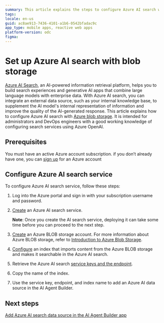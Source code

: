 ```yaml
---
summary: This article explains the steps to configure Azure AI search with Azure blob storage
tags:
locale: en-us
guid: ac8ae913-7436-4101-a1b6-0542bfadac9c
app_type: mobile apps, reactive web apps
platform-version: odc
figma:
---
```

# Set up Azure AI search with blob storage

[Azure AI Search](https://learn.microsoft.com/en-us/azure/search/search-what-is-azure-search), an AI-powered information retrieval platform, helps you to build search experiences and generative AI apps that combine large language models with enterprise data. With Azure AI search, you can integrate an external data source, such as your internal knowledge base, to supplement the AI model's internal representation of information and improve the quality of the AI-generated response. This article explains how to configure Azure AI search with [Azure blob storage](https://learn.microsoft.com/en-us/azure/storage/blobs/storage-blobs-introduction#create-a-storage-account). It is intended for administrators and DevOps engineers with a good working knowledge of configuring search services using Azure OpenAI.

## Prerequisites

You must have an active Azure account subscription. if you don’t already have one, you can [sign up](https://azure.microsoft.com/en-us/free/) for an Azure account 

## Configure Azure AI search service 

To configure Azure AI search service, follow these steps:

1. Log into the Azure portal and sign in with your subscription username and password.

1. [Create](https://learn.microsoft.com/en-us/azure/search/search-create-service-portal) an Azure AI search service.

    **Note**: Once you create the AI search service, deploying it can take some time before you can proceed to the next step.

1. [Create](https://learn.microsoft.com/en-us/azure/storage/common/storage-account-create?tabs=azure-portal) an Azure BLOB storage account. 
For more information about Azure BLOB storage, refer to [Introduction to Azure Blob Storage](https://learn.microsoft.com/en-us/azure/storage/blobs/storage-blobs-introduction#create-a-storage-account).

4. [Configure](https://learn.microsoft.com/en-us/azure/search/search-howto-indexing-azure-blob-storage) an index that imports content from the Azure BLOB storage and makes it searchable in the Azure AI search. 

5. Retrieve the Azure AI search [service keys and the endpoint](https://learn.microsoft.com/en-us/azure/search/search-get-started-rest#copy-a-key-and-url).

6. Copy the name of the index.

7. Use the service key, endpoint, and index name to add an Azure AI data source in the AI Agent Builder.

## Next steps

[Add Azure AI search data source in the AI Agent Builder app](./add-azure-data-source-to-aibuilder.md)

